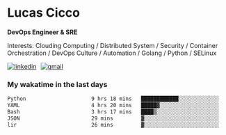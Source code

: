 # Lucas Cicco

**DevOps Engineer & SRE**

Interests: Clouding Computing / Distributed System / Security / Container Orchestration / DevOps Culture / Automation / Golang / Python / SELinux
 
<div style="display: flex; align-items: center; gap: 10px;">
  <a href="https://www.linkedin.com/in/lucas-vitor-de-cicco" target="_blank">
    <img
      src="https://img.shields.io/badge/-LinkedIn-%230077B5?style=for-the-badge&logo=linkedin&logoColor=white"
      alt="linkedin"
      target="_blank" 
    />
  </a>
  <a href="mailto:lucasvitorx1@gmail.com">
      <img
        src="https://img.shields.io/badge/-Gmail-%23333?style=for-the-badge&logo=gmail&logoColor=white"
        alt="gmail"
        target="_blank"
      />
  </a>
</div>

### My wakatime in the last days

<!--START_SECTION:waka-->

```txt
Python                     9 hrs 18 mins   ████████████░░░░░░░░░░░░░   48.61 %
YAML                       4 hrs 20 mins   █████▓░░░░░░░░░░░░░░░░░░░   22.68 %
Bash                       3 hrs 17 mins   ████▒░░░░░░░░░░░░░░░░░░░░   17.16 %
JSON                       29 mins         ▓░░░░░░░░░░░░░░░░░░░░░░░░   02.58 %
lir                        26 mins         ▓░░░░░░░░░░░░░░░░░░░░░░░░   02.31 %
```

<!--END_SECTION:waka-->

